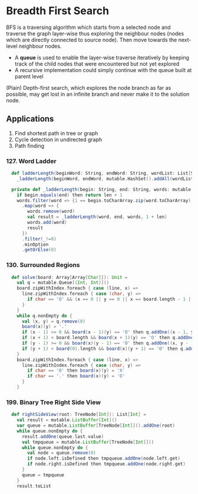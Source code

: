 # Breadth First Search
BFS is a traversing algorithm which starts from a selected node and traverse the graph layer-wise thus exploring the neighbour nodes (nodes which are directly connected to source node). 
Then move towards the next-level neighbour nodes. 
- A **queue** is used to enable the layer-wise traverse iteratively by keeping track of the child nodes that were encountered but not yet explored
- A recursive implementation could simply continue with the queue built at parent level

(Plain) Depth-first search, which explores the node branch as far as possible,
may get lost in an infinite branch and never make it to the solution node.

## Applications
1. Find shortest path in tree or graph
2. Cycle detection in undirected graph
3. Path finding

### 127. Word Ladder
```scala
  def ladderLength(beginWord: String, endWord: String, wordList: List[String]): Int =
    _ladderLength(beginWord, endWord, mutable.HashSet().addAll(wordList), 0)

  private def _ladderLength(begin: String, end: String, words: mutable.HashSet[String], len: Int): Int =
    if begin.equals(end) then return len + 1
    words.filter(word => {1 == begin.toCharArray.zip(word.toCharArray).count { (c1, c2) => { c1 != c2 }}})
      .map(word => {
        words.remove(word)
        val result = _ladderLength(word, end, words, 1 + len)
        words.add(word)
        result
      })
      .filter(_!=0)
      .minOption
      .getOrElse(0)
```

### 130. Surrounded Regions
```scala
  def solve(board: Array[Array[Char]]): Unit =
    val q = mutable.Queue[(Int, Int)]()
    board.zipWithIndex.foreach { case (line, x) =>
      line.zipWithIndex.foreach { case (char, y) =>
        if char == 'O' && (x == 0 || y == 0 || x == board.length - 1 || y == board(0).length - 1) then q.addOne((x, y))
      }
    }
    while q.nonEmpty do {
      val (x, y) = q.remove(0)
      board(x)(y) = '.'
      if (x - 1) >= 0 && board(x - 1)(y) == 'O' then q.addOne((x - 1, y))
      if (x + 1) < board.length && board(x + 1)(y) == 'O' then q.addOne(x + 1, y)
      if (y - 1) >= 0 && board(x)(y - 1) == 'O' then q.addOne((x, y - 1))
      if (y + 1) < board(0).length && board(x)(y + 1) == 'O' then q.addOne(x, y + 1)
    }
    board.zipWithIndex.foreach { case (line, x) =>
      line.zipWithIndex.foreach { case (char, y) =>
        if char == 'O' then board(x)(y) = 'X'
        if char == '.' then board(x)(y) = 'O'
      }
    }
```

### 199. Binary Tree Right Side View
```scala
  def rightSideView(root: TreeNode[Int]): List[Int] =
    val result = mutable.ListBuffer[Int]()
    var queue = mutable.ListBuffer[TreeNode[Int]]().addOne(root)
    while queue.nonEmpty do {
      result.addOne(queue.last.value)
      val tmpqueue = mutable.ListBuffer[TreeNode[Int]]()
      while queue.nonEmpty do {
        val node = queue.remove(0)
        if node.left.isDefined then tmpqueue.addOne(node.left.get)
        if node.right.isDefined then tmpqueue.addOne(node.right.get)
      }
      queue = tmpqueue
    }
    result.toList
```
